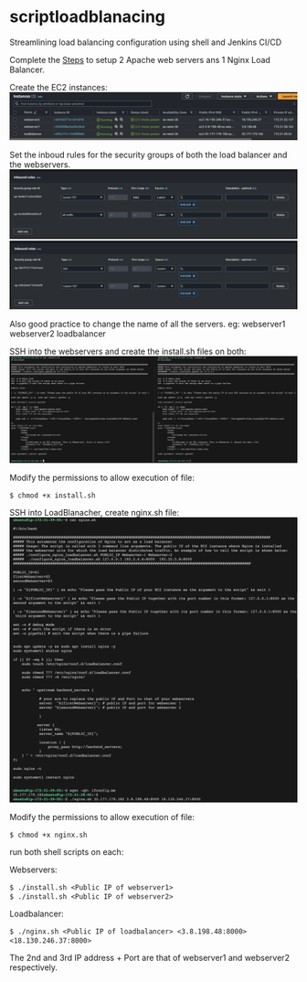 # scriptloadblanacing
Streamlining load balancing configuration using shell and Jenkins CI/CD

Complete the [Steps](https://github.com/naqeebghazi/loadbalancerNginx) to setup 2 Apache web servers ans 1 Nginx Load Balancer.

Create the EC2 instances:
![](https://github.com/naqeebghazi/scriptloadblanacing/blob/main/images/ec2.lb_ws1_ws2.png?raw=true)

Set the inboud rules for the security groups of both the load balancer and the webservers. 
![](https://github.com/naqeebghazi/scriptloadblanacing/blob/main/images/loadbalancerInboudnRules.png?raw=true)
![](https://github.com/naqeebghazi/scriptloadblanacing/blob/main/images/webserverInboundRules.png?raw=true)

Also good practice to change the name of all the servers. eg:
webserver1
webserver2
loadbalancer

SSH into the webservers and create the install.sh files on both:
![](https://github.com/naqeebghazi/scriptloadblanacing/blob/main/images/contentsofinstallshonBothWebserver1&2.png?raw=true)

Modify the permissions to allow execution of file:

    $ chmod +x install.sh

SSH into LoadBlanacher, create nginx.sh file:
![](https://github.com/naqeebghazi/scriptloadblanacing/blob/main/images/cat+x_nginxsh.png?raw=true)

Modify the permissions to allow execution of file:

    $ chmod +x nginx.sh

run both shell scripts on each:

Webservers: 

    $ ./install.sh <Public IP of webserver1>
    $ ./install.sh <Public IP of webserver2>

Loadbalancer:

    $ ./nginx.sh <Public IP of loadbalancer> <3.8.198.48:8000> <18.130.246.37:8000>

The 2nd and 3rd IP address + Port are that of webserver1 and webserver2 respectively.

